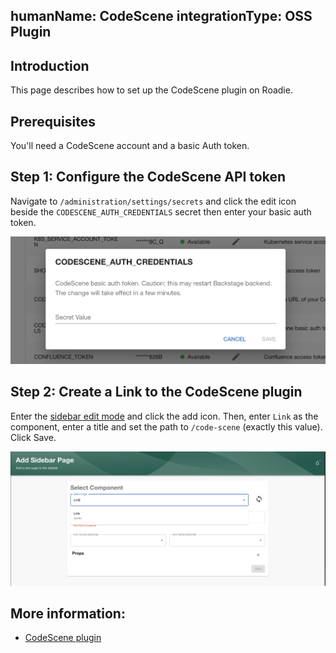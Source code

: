 humanName: CodeScene
integrationType: OSS Plugin
---

## Introduction

This page describes how to set up the CodeScene plugin on Roadie.

## Prerequisites

You'll need a CodeScene account and a basic Auth token.

## Step 1: Configure the CodeScene API token

Navigate to `/administration/settings/secrets` and click the edit icon beside the `CODESCENE_AUTH_CREDENTIALS` secret then
enter your basic auth token.

![Set Auth](./credentials.png)

## Step 2: Create a Link to the CodeScene plugin

Enter the [sidebar edit mode](../../getting-started/updating-the-ui#updating-the-sidebar) and click the add icon. Then,
enter `Link` as the component, enter a title and set the path to `/code-scene` (exactly this value). Click Save.

![Create Link](./link.png)

## More information:

* [CodeScene plugin](https://github.com/backstage/backstage/tree/master/plugins/codescene)
